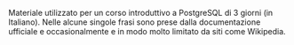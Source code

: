 Materiale utilizzato per un corso introduttivo a PostgreSQL di 3 giorni (in Italiano). 
Nelle alcune singole frasi sono prese dalla documentazione ufficiale e occasionalmente e in modo molto limitato da siti come Wikipedia.
